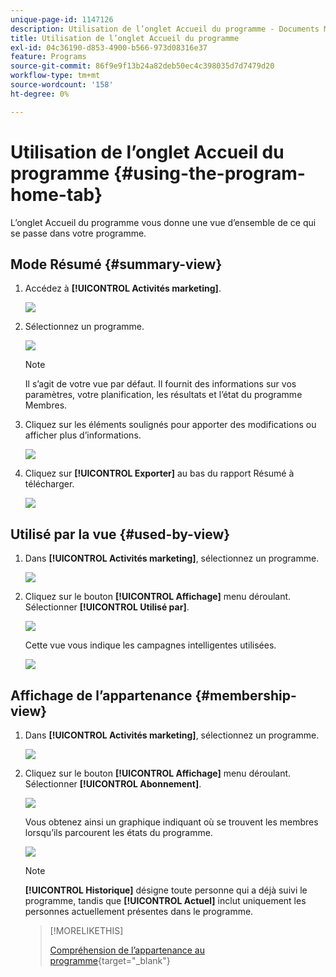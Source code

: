 ```yaml
---
unique-page-id: 1147126
description: Utilisation de l’onglet Accueil du programme - Documents Marketo - Documentation du produit
title: Utilisation de l’onglet Accueil du programme
exl-id: 04c36190-d853-4900-b566-973d08316e37
feature: Programs
source-git-commit: 86f9e9f13b24a82deb50ec4c398035d7d7479d20
workflow-type: tm+mt
source-wordcount: '158'
ht-degree: 0%

---
```


# Utilisation de l’onglet Accueil du programme {#using-the-program-home-tab}

L’onglet Accueil du programme vous donne une vue d’ensemble de ce qui se passe dans votre programme.

## Mode Résumé {#summary-view}

1. Accédez à **[!UICONTROL Activités marketing]**.

   ![](assets/login-marketing-activities-1.png)

1. Sélectionnez un programme.

   ![](assets/image2014-9-18-17-3a1-3a55.png)

   >[!NOTE]
   >
   >Il s’agit de votre vue par défaut. Il fournit des informations sur vos paramètres, votre planification, les résultats et l’état du programme Membres.

1. Cliquez sur les éléments soulignés pour apporter des modifications ou afficher plus d’informations.

   ![](assets/image2014-9-18-17-3a2-3a53.png)

1. Cliquez sur **[!UICONTROL Exporter]** au bas du rapport Résumé à télécharger.

   ![](assets/image2014-9-18-17-3a3-3a47.png)

## Utilisé par la vue {#used-by-view}

1. Dans **[!UICONTROL Activités marketing]**, sélectionnez un programme.

   ![](assets/image2014-9-18-17-3a4-3a24.png)

1. Cliquez sur le bouton **[!UICONTROL Affichage]** menu déroulant. Sélectionner **[!UICONTROL Utilisé par]**.

   ![](assets/image2014-9-18-17-3a5-3a2.png)

   Cette vue vous indique les campagnes intelligentes utilisées.

   ![](assets/image2014-9-18-17-3a6-3a4.png)

## Affichage de l’appartenance {#membership-view}

1. Dans **[!UICONTROL Activités marketing]**, sélectionnez un programme.

   ![](assets/image2014-9-18-17-3a7-3a25.png)

1. Cliquez sur le bouton **[!UICONTROL Affichage]** menu déroulant. Sélectionner **[!UICONTROL Abonnement]**.

   ![](assets/image2014-9-18-17-3a7-3a49.png)

   Vous obtenez ainsi un graphique indiquant où se trouvent les membres lorsqu’ils parcourent les états du programme.

   ![](assets/image2014-9-18-17-3a8-3a1.png)

   >[!NOTE]
   >
   >**[!UICONTROL Historique]** désigne toute personne qui a déjà suivi le programme, tandis que **[!UICONTROL Actuel]** inclut uniquement les personnes actuellement présentes dans le programme.

   >[!MORELIKETHIS]
   >
   >[Compréhension de l’appartenance au programme](/help/marketo/product-docs/core-marketo-concepts/programs/creating-programs/understanding-program-membership.md){target="_blank"}

